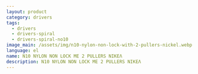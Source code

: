 ```yaml
---
layout: product
category: drivers
tags:
  - drivers
  - drivers-spiral
  - drivers-spiral-no10
image_main: /assets/img/n10-nylon-non-lock-with-2-pullers-nickel.webp
language: el
name: N10 NYLON NON LOCK ME 2 PULLERS ΝΙΚΕΛ
description: N10 NYLON NON LOCK ME 2 PULLERS ΝΙΚΕΛ
---
```

